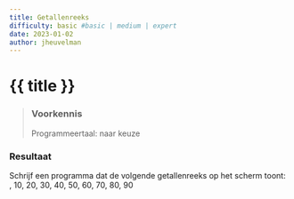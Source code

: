 ```yaml
---
title: Getallenreeks
difficulty: basic #basic | medium | expert
date: 2023-01-02
author: jheuvelman
---
```




# {{ title }}

> ### Voorkennis
> Programmeertaal: naar keuze

### Resultaat
Schrijf een programma dat de volgende getallenreeks op het scherm toont:
, 10, 20, 30, 40, 50, 60, 70, 80, 90
